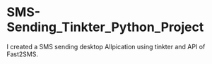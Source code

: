 # SMS-Sending_Tinkter_Python_Project
I created a SMS sending desktop Allpication using tinkter and API of Fast2SMS.
